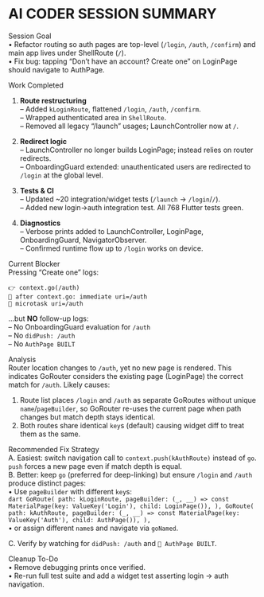 AI CODER SESSION SUMMARY
========================================================

Session Goal  
• Refactor routing so auth pages are top-level (`/login`, `/auth`, `/confirm`) and main app lives under ShellRoute (`/`).  
• Fix bug: tapping “Don’t have an account? Create one” on LoginPage should navigate to AuthPage.

Work Completed  
1. **Route restructuring**  
   – Added `kLoginRoute`, flattened `/login`, `/auth`, `/confirm`.  
   – Wrapped authenticated area in `ShellRoute`.  
   – Removed all legacy “/launch” usages; LaunchController now at `/`.  

2. **Redirect logic**  
   – LaunchController no longer builds LoginPage; instead relies on router redirects.  
   – OnboardingGuard extended: unauthenticated users are redirected to `/login` at the global level.

3. **Tests & CI**  
   – Updated ~20 integration/widget tests (`/launch` → `/login`/`/`).  
   – Added new login→auth integration test. All 768 Flutter tests green.

4. **Diagnostics**  
   – Verbose prints added to LaunchController, LoginPage, OnboardingGuard, NavigatorObserver.  
   – Confirmed runtime flow up to `/login` works on device.

Current Blocker  
Pressing “Create one” logs:  
```
👉 context.go(/auth)
📍 after context.go: immediate uri=/auth
📍 microtask uri=/auth
```
…but **NO** follow-up logs:  
– No OnboardingGuard evaluation for `/auth`  
– No `didPush: /auth`  
– No `AuthPage BUILT`

Analysis  
Router location changes to `/auth`, yet no new page is rendered. This indicates GoRouter considers the existing page (LoginPage) the correct match for `/auth`. Likely causes:

1. Route list places `/login` and `/auth` as separate GoRoutes without unique `name`/`pageBuilder`, so GoRouter re-uses the current page when path changes but match depth stays identical.  
2. Both routes share identical `key`s (default) causing widget diff to treat them as the same.

Recommended Fix Strategy  
A. Easiest: switch navigation call to `context.push(kAuthRoute)` instead of `go`. `push` forces a new page even if match depth is equal.  
B. Better: keep `go` (preferred for deep-linking) but ensure `/login` and `/auth` produce distinct pages:  
   • Use `pageBuilder` with different `key`s:  
     ```dart
     GoRoute(
       path: kLoginRoute,
       pageBuilder: (_, __) => const MaterialPage(key: ValueKey('Login'), child: LoginPage()),
     ),
     GoRoute(
       path: kAuthRoute,
       pageBuilder: (_, __) => const MaterialPage(key: ValueKey('Auth'), child: AuthPage()),
     ),
     ```  
   • or assign different `name`s and navigate via `goNamed`.

C. Verify by watching for `didPush: /auth` and `🔧 AuthPage BUILT`.

Cleanup To-Do  
• Remove debugging prints once verified.  
• Re-run full test suite and add a widget test asserting login → auth navigation.
